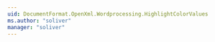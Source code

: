 ```yaml
---
uid: DocumentFormat.OpenXml.Wordprocessing.HighlightColorValues
ms.author: "soliver"
manager: "soliver"
---
```

